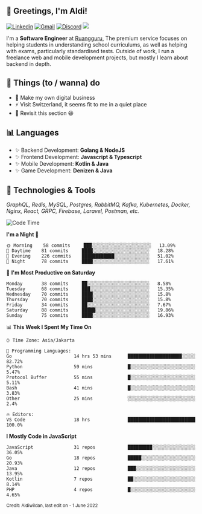 <!-- Greetings -->
## 👋 Greetings, I'm Aldi!

<!-- Social Media -->
[![Linkedin](https://img.shields.io/badge/-aldiwildan-blue?style=flat&logo=Linkedin&logoColor=white)](https://www.linkedin.com/in/aldiwildan/)
[![Gmail](https://img.shields.io/badge/-aldiwild77@gmail.com-c14438?style=flat&logo=Gmail&logoColor=white)](mailto:aldiwild77@gmail.com)
[![Discord](https://img.shields.io/badge/-Chroma-5663F7?style=flat&logo=Discord&logoColor=white)](https://discord.gg/BUxraQ8)
![](https://komarev.com/ghpvc/?username=aldiwildan77&label=Visitor&color=2bbc8a)

<!-- Introduction -->
I'm a **Software Engineer** at [Ruangguru](https://ruangguru.com), The premium service focuses on helping students in understanding school curriculums, as well as helping with exams, particularly standardised tests. Outside of work, I run a freelance web and mobile development projects, but mostly I learn about backend in depth.

## 📃 Things (to / wanna) do
- 🐝 Make my own digital business
- ⚡ Visit Switzerland, it seems fit to me in a quiet place
- 🌱 Revisit this section 😆

## 📊 Languages
- ✨ Backend Development: **Golang & NodeJS**
- ✨ Frontend Development: **Javascript & Typescript**
- ✨ Mobile Development: **Kotlin & Java**
- ✨ Game Development: **Denizen & Java**

## 🔧 Technologies & Tools
*GraphQL, Redis, MySQL, Postgres, RabbitMQ, Kafka, Kubernetes, Docker, Nginx, React, GRPC, Firebase, Laravel, Postman, etc.*

<!--START_SECTION:waka-->
![Code Time](http://img.shields.io/badge/Code%20Time-0%20secs-blue)

**I'm a Night 🦉** 

```text
🌞 Morning    58 commits     ███░░░░░░░░░░░░░░░░░░░░░░   13.09% 
🌆 Daytime    81 commits     ████░░░░░░░░░░░░░░░░░░░░░   18.28% 
🌃 Evening    226 commits    ████████████░░░░░░░░░░░░░   51.02% 
🌙 Night      78 commits     ████░░░░░░░░░░░░░░░░░░░░░   17.61%

```
📅 **I'm Most Productive on Saturday** 

```text
Monday       38 commits     ██░░░░░░░░░░░░░░░░░░░░░░░   8.58% 
Tuesday      68 commits     ███░░░░░░░░░░░░░░░░░░░░░░   15.35% 
Wednesday    70 commits     ████░░░░░░░░░░░░░░░░░░░░░   15.8% 
Thursday     70 commits     ████░░░░░░░░░░░░░░░░░░░░░   15.8% 
Friday       34 commits     ██░░░░░░░░░░░░░░░░░░░░░░░   7.67% 
Saturday     88 commits     █████░░░░░░░░░░░░░░░░░░░░   19.86% 
Sunday       75 commits     ████░░░░░░░░░░░░░░░░░░░░░   16.93%

```


📊 **This Week I Spent My Time On** 

```text
⌚︎ Time Zone: Asia/Jakarta

💬 Programming Languages: 
Go                       14 hrs 53 mins      ████████████████████░░░░░   82.72% 
Python                   59 mins             █░░░░░░░░░░░░░░░░░░░░░░░░   5.47% 
Protocol Buffer          55 mins             █░░░░░░░░░░░░░░░░░░░░░░░░   5.11% 
Bash                     41 mins             █░░░░░░░░░░░░░░░░░░░░░░░░   3.83% 
Other                    25 mins             ░░░░░░░░░░░░░░░░░░░░░░░░░   2.4%

🔥 Editors: 
VS Code                  18 hrs              █████████████████████████   100.0%

```

**I Mostly Code in JavaScript** 

```text
JavaScript               31 repos            █████████░░░░░░░░░░░░░░░░   36.05% 
Go                       18 repos            █████░░░░░░░░░░░░░░░░░░░░   20.93% 
Java                     12 repos            ███░░░░░░░░░░░░░░░░░░░░░░   13.95% 
Kotlin                   7 repos             ██░░░░░░░░░░░░░░░░░░░░░░░   8.14% 
PHP                      4 repos             █░░░░░░░░░░░░░░░░░░░░░░░░   4.65%

```



<!--END_SECTION:waka-->

<sub>Credit: Aldiwildan, last edit on - 1 June 2022</sub>
